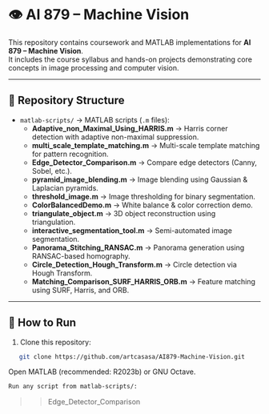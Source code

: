 # 👁️ AI 879 – Machine Vision 

This repository contains coursework and MATLAB implementations for **AI 879 – Machine Vision**.  
It includes the course syllabus and hands-on projects demonstrating core concepts in image processing and computer vision.

---

## 📂 Repository Structure
- `matlab-scripts/` → MATLAB scripts (`.m` files):
  - **Adaptive_non_Maximal_Using_HARRIS.m** → Harris corner detection with adaptive non-maximal suppression.  
  - **multi_scale_template_matching.m** → Multi-scale template matching for pattern recognition.  
  - **Edge_Detector_Comparison.m** → Compare edge detectors (Canny, Sobel, etc.).  
  - **pyramid_image_blending.m** → Image blending using Gaussian & Laplacian pyramids.  
  - **threshold_image.m** → Image thresholding for binary segmentation.  
  - **ColorBalancedDemo.m** → White balance & color correction demo.  
  - **triangulate_object.m** → 3D object reconstruction using triangulation.  
  - **interactive_segmentation_tool.m** → Semi-automated image segmentation.  
  - **Panorama_Stitching_RANSAC.m** → Panorama generation using RANSAC-based homography.  
  - **Circle_Detection_Hough_Transform.m** → Circle detection via Hough Transform.  
  - **Matching_Comparison_SURF_HARRIS_ORB.m** → Feature matching using SURF, Harris, and ORB.  

---

## 🚀 How to Run
1. Clone this repository:
```bash
   git clone https://github.com/artcasasa/AI879-Machine-Vision.git
```
Open MATLAB (recommended: R2023b) or GNU Octave.
 ```bash
Run any script from matlab-scripts/:
 ```
>> Edge_Detector_Comparison
